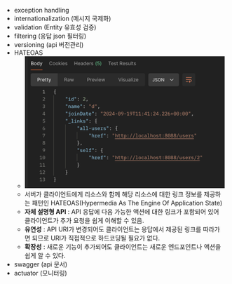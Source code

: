 - exception handling
- internationalization (메시지 국제화)
- validation (Entity 유효성 검증)
- filtering (응답 json 필터링)
- versioning (api 버전관리)
- HATEOAS
  - ![img.png](img.png)
  - 서버가 클라이언트에게 리소스와 함께 해당 리소스에 대한 링크 정보를 제공하는 패턴인 HATEOAS(Hypermedia As The Engine Of Application State)
  - **자체 설명형 API** : API 응답에 다음 가능한 액션에 대한 링크가 포함되어 있어 클라이언트가 추가 요청을 쉽게 이해할 수 있음.
  - **유연성** : API URI가 변경되어도 클라이언트는 응답에서 제공된 링크를 따라가면 되므로 URI가 직접적으로 하드코딩될 필요가 없다.
  - **확장성** : 새로운 기능이 추가되어도 클라이언트는 새로운 엔드포인트나 액션을 쉽게 알 수 있다.
- swagger (api 문서)
- actuator (모니터링)
